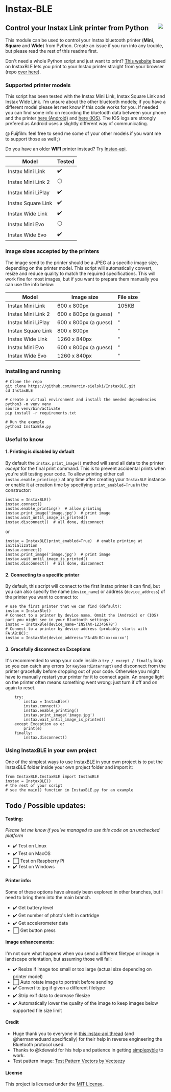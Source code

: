 # Instax-BLE

<img align="right" style="margin:10px" src="https://github.com/marcin-sielski/Instax-Bluetooth/blob/main/instax-bluetooth.gif?raw=true">

## Control your Instax Link printer from Python

This module can be used to control your Instax bluetooth printer (**Mini**, **Square** and **Wide**) from Python. Create an issue if you run into any trouble, but please read the rest of this readme first.

Don't need a whole Python script and just want to print? [This website](https://instax-link-web.vercel.app/) based on InstaxBLE lets you print to your Instax printer straight from your browser (repo [over here](https://github.com/linssenste/instax-link-web)).

### Supported printer models
This script has been tested with the Instax Mini Link, Instax Square Link and Instax Wide Link. I'm unsure about the other bluetooth models; if you have a different model please let met know if this code works for you. If needed you can find some info on recording the bluetooth data between your phone and the printer [here (Android)](https://github.com/javl/InstaxBLE/issues/4#issuecomment-1484123671) and [here (IOS)](https://github.com/jpwsutton/instax_api/issues/21#issuecomment-751651250). The IOS logs are strongly prefered as Android uses a slightly different way of communicating.

@ Fuijfilm: feel free to send me some of your other models if you want me to support those as well ;)

Do you have an older **WIFI** printer instead? Try [Instax-api](https://github.com/jpwsutton/instax_api).


| Model | Tested |
| --- | --- |
| Instax Mini Link | :heavy_check_mark: |
| Instax Mini Link 2 | :white_circle: |
| Instax Mini LiPlay | :heavy_check_mark: |
| Instax Square Link | :heavy_check_mark: |
| Instax Wide Link | :heavy_check_mark: |
| Instax Mini Evo | :white_circle: |
| Instax Wide Evo | :heavy_check_mark: |


### Image sizes accepted by the printers
The image send to the printer should be a JPEG at a specific image size, depending on the printer model. This script will automatically convert, resize and reduce quality to match the required specifications. This will work fine for most images, but if you want to prepare them manually you can use the info below:

| Model | Image size | File size |
| --- | --- | --- |
| Instax Mini Link | 600 x 800px | 105KB |
| Instax Mini Link 2 | 600 x 800px (a guess) | " |
| Instax Mini LiPlay | 600 x 800px (a guess) | " |
| Instax Square Link | 800 x 800px | " |
| Instax Wide Link | 1260 x 840px | " |
| Instax Mini Evo | 600 x 800px (a guess) | " |
| Instax Wide Evo | 1260 x 840px | " |

### Installing and running

    # Clone the repo
    git clone https://github.com/marcin-sielski/InstaxBLE.git
    cd InstaxBLE

    # create a virtual environment and install the needed dependencies
    python3 -m venv venv
    source venv/bin/activate
    pip install -r requirements.txt

    # Run the example
    python3 InstaxBle.py


### Useful to know

#### 1. Printing is disabled by default
By default the `instax.print_image()` method will send all data to the printer _except_ for the final print command. This is to prevent accidental prints when you're still testing your code. To allow printing either call `instax.enable_printing()` at any time after creating your `InstaxBLE` instance or enable it at creation time by specifying `print_enabled=True` in the constructor:

    instax = InstaxBLE()
    instax.connect()
    instax.enable_printing()  # allow printing
    instax.print_image('image.jpg')  # print image
    instax.wait_until_image_is_printed()
    instax.disconnect()  # all done, disconnect

or

    instax = InstaxBLE(print_enabled=True)  # enable printing at initialization
    instax.connect()
    instax.print_image('image.jpg')  # print image
    instax.wait_until_image_is_printed()
    instax.disconnect()  # all done, disconnect

#### 2. Connecting to a specific printer

By default, this script will connect to the first Instax printer it can find, but you can also specify the name (`device_name`) or address (`device_address`) of the printer you want to connect to:

    # use the first printer that we can find (default):
    instax = InstaxBle()
    # Connect to a printer by device name. Ommit the (Android) or (IOS) part you might see in your Bluetooth settings:
    instax = InstaxBle(device_name='INSTAX-12345678')
    # Connect to a printer by device address (probably starts with FA:AB:BC):
    instax = InstaxBle(device_address='FA:AB:BC:xx:xx:xx')

#### 3. Gracefully disconnect on Exceptions

It's recommended to wrap your code inside a `try / except / finally` loop so you can catch any errors (or `KeyboardInterrupt`) and disconnect from the printer gracefully before dropping out of your code. Otherwise you might have to manually restart your printer for it to connect again. An orange light on the printer often means something went wrong: just turn if off and on again to reset.

        try:
            instax = InstaxBle()
            instax.connect()
            instax.enable_printing()
            instax.print_image('image.jpg')
            instax.wait_until_image_is_printed()
        except Exception as e:
            print(e)
        finally:
            instax.disconnect()

### Using InstaxBLE in your own project
One of the simplest ways to use InstaxBLE in your own project is to put the InstaxBLE folder inside your own project folder and import it:

    from InstaxBLE.InstaxBLE import InstaxBLE
    instax = InstaxBLE()
    # the rest of your script
    # see the main() function in InstaxBLE.py for an example

## Todo / Possible updates:

#### Testing:
_Please let me know if you've managed to use this code on an unchecked platform_
- :heavy_check_mark: Test on Linux
- :heavy_check_mark: Test on MacOS
- :white_large_square: Test on Raspberry Pi
- :heavy_check_mark: Test on Windows

#### Printer info:
Some of these options have already been explored in other branches, but I need to bring them into the main branch.
- :heavy_check_mark: Get battery level
- :heavy_check_mark: Get number of photo's left in cartridge
- :heavy_check_mark: Get accelerometer data
- :white_large_square: Get button press

#### Image enhancements:
I'm not sure what happens when you send a different filetype or image in landscape orientation, but assuming those will fail:
- :heavy_check_mark: Resize if image too small or too large (actual size depending on printer model)
- :white_large_square: Auto rotate image to portrait before sending
- :heavy_check_mark: Convert to jpg if given a different filetype
- :heavy_check_mark: Strip exif data to decrease filesize
- :heavy_check_mark: Automatically lower the quality of the image to keep images below supported file size limit


#### Credit
* Huge thank you to everyone in [this instax-api thread](https://github.com/jpwsutton/instax_api/issues/21#issuecomment-1352639100) (and @hermanneduard specifically) for their help in reverse engineering the Bluetooth protocol used.
* Thanks to @kdewald for his help and patience in getting [simplepyble](https://pypi.org/project/simplepyble/) to work.
* Test pattern image: [Test Pattern Vectors by Vecteezy](https://www.vecteezy.com/free-vector/test-pattern)

#### License
This project is licensed under the [MIT License](LICENSE.md).
